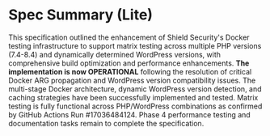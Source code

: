 # Spec Summary (Lite)

This specification outlined the enhancement of Shield Security's Docker testing infrastructure to support matrix testing across multiple PHP versions (7.4-8.4) and dynamically determined WordPress versions, with comprehensive build optimization and performance enhancements. **The implementation is now OPERATIONAL** following the resolution of critical Docker ARG propagation and WordPress version compatibility issues. The multi-stage Docker architecture, dynamic WordPress version detection, and caching strategies have been successfully implemented and tested. Matrix testing is fully functional across PHP/WordPress combinations as confirmed by GitHub Actions Run #17036484124. Phase 4 performance testing and documentation tasks remain to complete the specification.